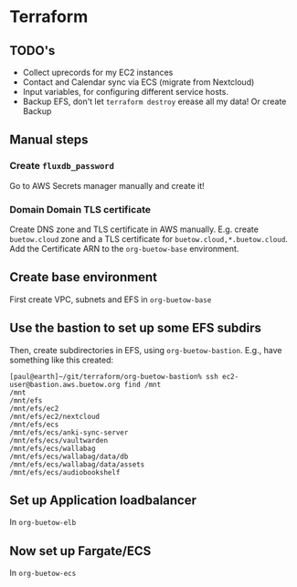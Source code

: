 # Terraform

## TODO's

* Collect uprecords for my EC2 instances
* Contact and Calendar sync via ECS (migrate from Nextcloud)
* Input variables, for configuring different service hosts.
* Backup EFS, don't let `terraform destroy` erease all my data! Or create Backup

## Manual steps

### Create `fluxdb_password` 

Go to AWS Secrets manager manually and create it!

### Domain Domain TLS certificate

Create DNS zone and TLS certificate in AWS manually. E.g. create `buetow.cloud` zone and a TLS certificate for `buetow.cloud,*.buetow.cloud`. Add the Certificate ARN to the `org-buetow-base` environment.

## Create base environment

First create VPC, subnets and EFS in `org-buetow-base`

## Use the bastion to set up some EFS subdirs

Then, create subdirectories in EFS, using `org-buetow-bastion`. E.g., have something like this created:

```shell
[paul@earth]~/git/terraform/org-buetow-bastion% ssh ec2-user@bastion.aws.buetow.org find /mnt
/mnt
/mnt/efs
/mnt/efs/ec2
/mnt/efs/ec2/nextcloud
/mnt/efs/ecs
/mnt/efs/ecs/anki-sync-server
/mnt/efs/ecs/vaultwarden
/mnt/efs/ecs/wallabag
/mnt/efs/ecs/wallabag/data/db
/mnt/efs/ecs/wallabag/data/assets
/mnt/efs/ecs/audiobookshelf
```

## Set up Application loadbalancer

In `org-buetow-elb`

## Now set up Fargate/ECS

In `org-buetow-ecs`
